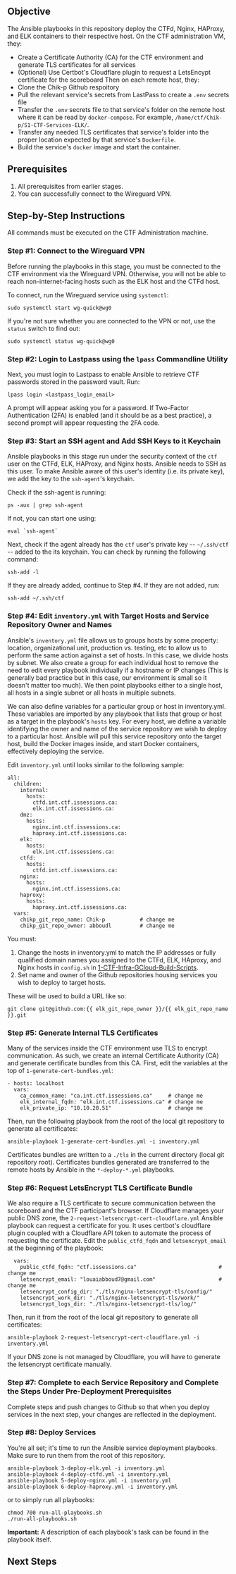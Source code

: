 ## Objective
The Ansible playbooks in this repository deploy the CTFd, Nginx, HAProxy, and ELK containers to their respective host. On the CTF administration VM, they:
- Create a Certificate Authority (CA) for the CTF environment and generate TLS certificates for all services
- (Optional) Use Certbot's Cloudflare plugin to request a LetsEncypt certificate for the scoreboard
Then on each remote host, they:
- Clone the Chik-p Github respoitory
- Pull the relevant service's secrets from LastPass to create a `.env` secrets file
- Transfer the `.env` secrets file to that service's folder on the remote host where it can be read by `docker-compose`. For example, `/home/ctf/Chik-p/S1-CTF-Services-ELK/`.
- Transfer any needed TLS certificates that service's folder into the proper location expected by that service's `Dockerfile`.
- Build the service's `docker` image and start the container.

## Prerequisites
1. All prerequisites from earlier stages.
2. You can successfully connect to the Wireguard VPN.

## Step-by-Step Instructions 

All commands must be executed on the CTF Administration machine.
### Step #1: Connect to the Wireguard VPN

Before running the playbooks in this stage, you must be connected to the CTF environment via the Wireguard VPN. Otherwise, you will not be able to reach non-internet-facing hosts such as the ELK host and the CTFd host.  

To connect, run the Wireguard service using `systemctl`:
```
sudo systemctl start wg-quick@wg0
```

If you're not sure whether you are connected to the VPN or not, use the `status` switch to find out:
```
sudo systemctl status wg-quick@wg0
```

### Step #2: Login to Lastpass using the `lpass` Commandline Utility 

Next, you must login to Lastpass to enable Ansible to retrieve CTF passwords stored in the password vault. Run:  

```
lpass login <lastpass_login_email>
```

A prompt will appear asking you for a password. If Two-Factor Authentication (2FA) is enabled (and it should be as a best practice), a second prompt will appear requesting the 2FA code.

### Step #3: Start an SSH agent and Add SSH Keys to it Keychain

Ansible playbooks in this stage run under the security context of the `ctf` user on the CTFd, ELK, HAProxy, and Nginx hosts. Ansible needs to SSH as this user. To make Ansible aware of this user's identity (i.e. its private key), we add the key to the `ssh-agent`'s keychain. 

Check if the ssh-agent is running:
```
ps -aux | grep ssh-agent
```

If not, you can start one using:
```
eval `ssh-agent`
```

Next, check if the agent already has the `ctf` user's private key -- `~/.ssh/ctf` -- added to the its keychain. You can check by running the following command:
```
ssh-add -l
```

If they are already added, continue to Step #4. If they are not added, run:

```
ssh-add ~/.ssh/ctf
```

### Step #4: Edit `inventory.yml` with Target Hosts and Service Repository Owner and Names

Ansible's `inventory.yml` file allows us to groups hosts by some property: location, organizational unit, production vs. testing, etc to allow us to perform the same action against a set of hosts. In this case, we divide hosts by subnet. We also create a group for each individual host to remove the need to edit every playbook individually if a hostname or IP changes (This is generally bad practice but in this case, our environment is small so it doesn't matter too much). We then point playbooks either to a single host, all hosts in a single subnet or all hosts in multiple subnets.

We can also define variables for a particular group or host in inventory.yml. These variables are imported by any playbook that lists that group or host as a target in the playbook's `hosts` key. For every host, we define a variable identifying the owner and name of the service repository we wish to deploy to a particular host. Ansible will pull this service repository onto the target host, build the Docker images inside, and start Docker containers, effectively deploying the service.

Edit `inventory.yml` until looks similar to the following sample:
```
all:
  children:
    internal:
      hosts:
        ctfd.int.ctf.issessions.ca: 
        elk.int.ctf.issessions.ca: 
    dmz:
      hosts:
        nginx.int.ctf.issessions.ca: 
        haproxy.int.ctf.issessions.ca: 
    elk:
      hosts:
        elk.int.ctf.issessions.ca:
    ctfd:
      hosts:
        ctfd.int.ctf.issessions.ca: 
    nginx:
      hosts:
        nginx.int.ctf.issessions.ca:
    haproxy:
      hosts:
        haproxy.int.ctf.issessions.ca:
  vars:
    chikp_git_repo_name: Chik-p           # change me
    chikp_git_repo_owner: abboudl         # change me

```

You must:
1. Change the hosts in inventory.yml to match the IP addresses or fully qualified domain names you assigned to the CTFd, ELK, HAproxy, and Nginx hosts in `config.sh` in [1-CTF-Infra-GCloud-Build-Scripts](https://github.com/abboudl/1-CTF-Infra-GCloud-Build-Scripts/).
2. Set name and owner of the Github repositories housing services you wish to deploy to target hosts.

These will be used to build a URL like so:
```
git clone git@github.com:{{ elk_git_repo_owner }}/{{ elk_git_repo_name }}.git
``` 

### Step #5: Generate Internal TLS Certificates

Many of the services inside the CTF environment use TLS to encrypt communication. As such, we create an internal Certificate Authority (CA) and generate certificate bundles from this CA. 
First, edit the variables at the top of `1-generate-cert-bundles.yml`:
```
- hosts: localhost
  vars:
    ca_common_name: "ca.int.ctf.issessions.ca"     # change me
    elk_internal_fqdn: "elk.int.ctf.issessions.ca" # change me
    elk_private_ip: "10.10.20.51"                  # change me
```

Then, run the following playbook from the root of the local git repository to generate all certificates:
```
ansible-playbook 1-generate-cert-bundles.yml -i inventory.yml
```

Certificates bundles are written to a `./tls` in the current directory (local git repository root). Certificates bundles generated are transferred to the remote hosts by Ansible in the `*-deploy-*.yml` playbooks.
 
### Step #6: Request LetsEncrypt TLS Certificate Bundle

We also require a TLS certificate to secure communication between the scoreboard and the CTF participant's browser. If Cloudflare manages your public DNS zone, the `2-request-letsencrypt-cert-cloudflare.yml` Ansible playbook can request a certificate for you. It uses certbot's cloudflare plugin coupled with a Cloudflare API token to automate the process of requesting the certificate. Edit the `public_ctfd_fqdn` and `letsencrypt_email` at the beginning of the playbook:
```
  vars:
    public_ctfd_fqdn: "ctf.issessions.ca"                          # change me
    letsencrypt_email: "louaiabboud7@gmail.com"                    # change me
    letsencrypt_config_dir: "./tls/nginx-letsencrypt-tls/config/"
    letsencrypt_work_dir: "./tls/nginx-letsencrypt-tls/work/"
    letsencrypt_logs_dir: "./tls/nginx-letsencrypt-tls/log/"
```

Then, run it from the root of the local git repository to generate all certificates:
```
ansible-playbook 2-request-letsencrypt-cert-cloudflare.yml -i inventory.yml
```

If your DNS zone is not managed by Cloudflare, you will have to generate the letsencrypt certificate manually.

### Step #7: Complete to each Service Repository and Complete the Steps Under Pre-Deployment Prerequisites
Complete steps and push changes to Github so that when you deploy services in the next step, your changes are reflected in the deployment.

### Step #8: Deploy Services

You're all set; it's time to run the Ansible service deployment playbooks. Make sure to run them from the root of this repository.

```
ansible-playbook 3-deploy-elk.yml -i inventory.yml
ansible-playbook 4-deploy-ctfd.yml -i inventory.yml
ansible-playbook 5-deploy-nginx.yml -i inventory.yml
ansible-playbook 6-deploy-haproxy.yml -i inventory.yml
```

or to simply run all playbooks:
```
chmod 700 run-all-playbooks.sh
./run-all-playbooks.sh
```

**Important:** A description of each playbook's task can be found in the playbook itself.


## Next Steps


